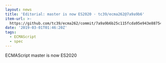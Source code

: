 ```yaml
---
layout: news
title: 'Editorial: master is now ES2020 · tc39/ecma262@7a9a9b6'
item-url: >-
  https://github.com/tc39/ecma262/commit/7a9a9b6b25c115fcda95e943e8875432636f2cfd
date: '2019-03-01T01:46:20Z'
tags:
  - ECMAScript
  - spec
---
```

ECMAScript master is now ES2020
